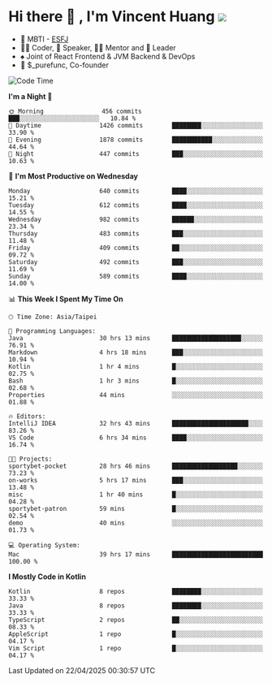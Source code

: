 # Hi there 👋 , I'm Vincent Huang ![](https://komarev.com/ghpvc/?username=Jian-Min-Huang)
- 👀 MBTI - [ESFJ](https://www.16personalities.com/esfj-personality)
- 👨‍💻 Coder, 🎤 Speaker, 👨‍🏫 Mentor and 🚀 Leader
- ♠️ Joint of React Frontend & JVM Backend & DevOps
- 💼 $_purefunc, Co-founder

<!--START_SECTION:waka-->
![Code Time](http://img.shields.io/badge/Code%20Time-5%2C146%20hrs%2031%20mins-blue)

**I'm a Night 🦉** 

```text
🌞 Morning                456 commits         ███░░░░░░░░░░░░░░░░░░░░░░   10.84 % 
🌆 Daytime                1426 commits        ████████░░░░░░░░░░░░░░░░░   33.90 % 
🌃 Evening                1878 commits        ███████████░░░░░░░░░░░░░░   44.64 % 
🌙 Night                  447 commits         ███░░░░░░░░░░░░░░░░░░░░░░   10.63 % 
```
📅 **I'm Most Productive on Wednesday** 

```text
Monday                   640 commits         ████░░░░░░░░░░░░░░░░░░░░░   15.21 % 
Tuesday                  612 commits         ████░░░░░░░░░░░░░░░░░░░░░   14.55 % 
Wednesday                982 commits         ██████░░░░░░░░░░░░░░░░░░░   23.34 % 
Thursday                 483 commits         ███░░░░░░░░░░░░░░░░░░░░░░   11.48 % 
Friday                   409 commits         ██░░░░░░░░░░░░░░░░░░░░░░░   09.72 % 
Saturday                 492 commits         ███░░░░░░░░░░░░░░░░░░░░░░   11.69 % 
Sunday                   589 commits         ████░░░░░░░░░░░░░░░░░░░░░   14.00 % 
```


📊 **This Week I Spent My Time On** 

```text
🕑︎ Time Zone: Asia/Taipei

💬 Programming Languages: 
Java                     30 hrs 13 mins      ███████████████████░░░░░░   76.91 % 
Markdown                 4 hrs 18 mins       ███░░░░░░░░░░░░░░░░░░░░░░   10.94 % 
Kotlin                   1 hr 4 mins         █░░░░░░░░░░░░░░░░░░░░░░░░   02.75 % 
Bash                     1 hr 3 mins         █░░░░░░░░░░░░░░░░░░░░░░░░   02.68 % 
Properties               44 mins             ░░░░░░░░░░░░░░░░░░░░░░░░░   01.88 % 

🔥 Editors: 
IntelliJ IDEA            32 hrs 43 mins      █████████████████████░░░░   83.26 % 
VS Code                  6 hrs 34 mins       ████░░░░░░░░░░░░░░░░░░░░░   16.74 % 

🐱‍💻 Projects: 
sportybet-pocket         28 hrs 46 mins      ██████████████████░░░░░░░   73.23 % 
on-works                 5 hrs 17 mins       ███░░░░░░░░░░░░░░░░░░░░░░   13.48 % 
misc                     1 hr 40 mins        █░░░░░░░░░░░░░░░░░░░░░░░░   04.28 % 
sportybet-patron         59 mins             █░░░░░░░░░░░░░░░░░░░░░░░░   02.54 % 
demo                     40 mins             ░░░░░░░░░░░░░░░░░░░░░░░░░   01.73 % 

💻 Operating System: 
Mac                      39 hrs 17 mins      █████████████████████████   100.00 % 
```

**I Mostly Code in Kotlin** 

```text
Kotlin                   8 repos             ████████░░░░░░░░░░░░░░░░░   33.33 % 
Java                     8 repos             ████████░░░░░░░░░░░░░░░░░   33.33 % 
TypeScript               2 repos             ██░░░░░░░░░░░░░░░░░░░░░░░   08.33 % 
AppleScript              1 repo              █░░░░░░░░░░░░░░░░░░░░░░░░   04.17 % 
Vim Script               1 repo              █░░░░░░░░░░░░░░░░░░░░░░░░   04.17 % 
```




 Last Updated on 22/04/2025 00:30:57 UTC
<!--END_SECTION:waka-->
